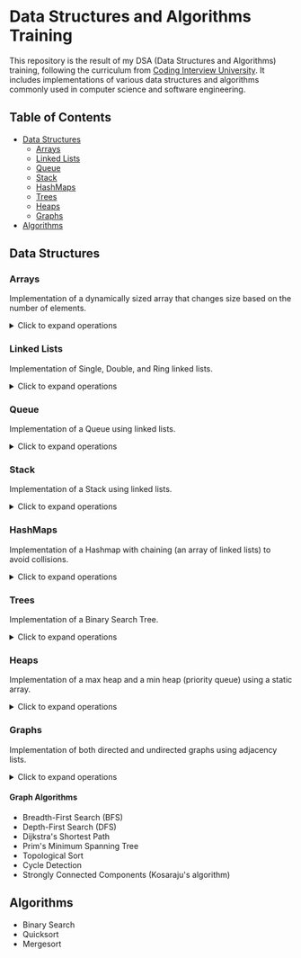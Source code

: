 # Data Structures and Algorithms Training
This repository is the result of my DSA (Data Structures and Algorithms) training, following the curriculum from [Coding Interview University](https://github.com/jwasham/coding-interview-university). It includes implementations of various data structures and algorithms commonly used in computer science and software engineering.

## Table of Contents
- [Data Structures](#data-structures)
  - [Arrays](#arrays)
  - [Linked Lists](#linked-lists)
  - [Queue](#queue)
  - [Stack](#stack)
  - [HashMaps](#hashmaps)
  - [Trees](#trees)
  - [Heaps](#heaps)
  - [Graphs](#graphs)
- [Algorithms](#algorithms)


## Data Structures

### Arrays
Implementation of a dynamically sized array that changes size based on the number of elements.

<details>
<summary>Click to expand operations</summary>

- `void push(data, arr)`
- `void insertElement(data, index, arr)`
- `void removeElement(index, arr)`
- `void resizeArray(arr)`
- `void prepend(data, arr)`
- `int pop(arr)`
- `void swap(a, b)`
- `void quickSortArray(arr, low, high)`
- `int findElement(start, data, arr)`
- `void removeAllEqual(data, arr)`
</details>

### Linked Lists
Implementation of Single, Double, and Ring linked lists.

<details>
<summary>Click to expand operations</summary>

- `void addHeadNode(data)`
- `void addLastNode(data)`
- `int deleteNode(index)`
- `void reverseList()`
- `void swapNode(a,b)`
- `node *findNode(int)`
- `int insertNode(data, index)`
- `void printList()`
</details>

### Queue
Implementation of a Queue using linked lists.

<details>
<summary>Click to expand operations</summary>

- `void enqueue(data)`
- `int dequeue()`
- `int printqueue(index)`
</details>

### Stack
Implementation of a Stack using linked lists.

<details>
<summary>Click to expand operations</summary>

- `void push(data)`
- `int pop()`
- `int printstack()`
- `void sortstack()`
- `int peekstack()`
</details>

### HashMaps
Implementation of a Hashmap with chaining (an array of linked lists) to avoid collisions.

<details>
<summary>Click to expand operations</summary>

- `hash_table *createHashtable(int size)`
- `void add(table, key, data)`
- `int hash(key, size)`
- `node *find(table, key)`
- `void printTable(table)`
- `void delete(table, key)`
- `void destroy(table)`
</details>

### Trees
Implementation of a Binary Search Tree.

<details>
<summary>Click to expand operations</summary>

- `treeNode *insert(treeNode *node, int data)`
- `int getNodeCount(treeNode *node)`
- `bool searchInTree(treeNode *node, int data)`
- `int getHeight(treeNode *node)`
- `bool isValidBST(treeNode *node)`
- `treeNode *deleteValue(treeNode *node, int value)`
- `int getSuccessor(treeNode *node, int value)`

</details>

### Heaps
Implementation of a max heap and a min heap (priority queue) using a static array.

<details>

<summary>Click to expand operations</summary>

- `void insert(max_heap *Q, int value)`
- `void heapify_up(max_heap *Q, int i)`
- `int get_max(max_heap *heap)`
- `int get_min(min_heap *heap)`
- `int extract_max(max_heap *heap)`
- `void heapify_down(max_heap *heap, int parent)`
- `void remove_node(max_heap *heap, int i)`
- `void heapsort(int *arr, int size)`

</details>

### Graphs
Implementation of both directed and undirected graphs using adjacency lists.

<details>
<summary>Click to expand operations</summary>

- `Graph* createGraph(int vertices, bool isDirected)`
- `void addEdge(Graph* graph, int src, int dest, int weight)`
- `void removeEdge(Graph* graph, int src, int dest)`
- `void printGraph(Graph* graph)`
- `void BFS(Graph* graph, int startVertex)`
- `void DFS(Graph* graph, int startVertex)`
- `void DFSUtil(Graph* graph, int vertex, bool visited[])`
- `void dijkstra(Graph* graph, int src)`
- `void primMST(Graph* graph)`
- `void topologicalSort(Graph* graph)`
- `bool isCyclic(Graph* graph)`
- `void stronglyConnectedComponents(Graph* graph)`
</details>

#### Graph Algorithms
- Breadth-First Search (BFS)
- Depth-First Search (DFS)
- Dijkstra's Shortest Path
- Prim's Minimum Spanning Tree
- Topological Sort
- Cycle Detection
- Strongly Connected Components (Kosaraju's algorithm)

## Algorithms

- Binary Search
- Quicksort
- Mergesort
